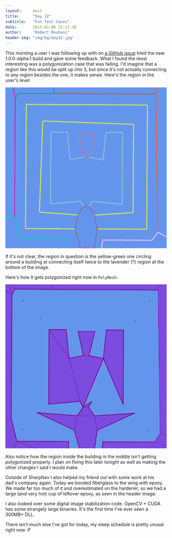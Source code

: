 ```yaml
---
layout:     post
title:      "Day 12"
subtitle:   "Fun Test Cases"
date:       2015-01-06 21:17:38
author:     "Robert Rouhani"
header-img: "img/bg/day12.jpg"
---
```


This morning a user I was following up with on [a GitHub issue][1] tried the
new 1.0.0-alpha.1 build and gave some feedback. What I found the most
interesting was a polygonization case that was failing. I'd imagine that a
region like this would be split up into 3, but since it's not actually
connecting to any region besides the one, it makes sense. Here's the region
in the user's level:

![Region as a contour](/img/post/day12/testcase-contours.png)

If it's not clear, the region in question is the yellow-green one circling
around a building at connecting itself twice to the lavender (?) region at the
bottom of the image.

Here's how it gets polygonized right now in `PolyMesh`:

![Region as a poly](/img/post/day12/testcase-poly.png)

Also notice how the region inside the building in the middle isn't getting
polygonized properly. I plan on fixing this later tonight as well as making
the other changes I said I would make.

Outside of SharpNav I also helped my friend out with some work at his dad's
company again. Today we bonded fiberglass to the wing with epoxy. We made far
too much of it and overestimated on the hardener, so we had a large (and very
hot) cup of leftover epoxy, as seen in the header image.

I also looked over some digital image stabilization code. OpenCV + CUDA has
some strangely large binaries. It's the first time I've ever seen a 300MB+
DLL.

There isn't much else I've got for today, my sleep schedule is pretty unusal
right now :P


[1]: https://github.com/Robmaister/SharpNav/issues/23
